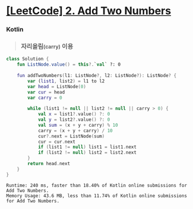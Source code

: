 # [[LeetCode] 2. Add Two Numbers](https://leetcode.com/problems/add-two-numbers/)

### Kotlin

> ### 자리올림<small>(carry)</small> 이용

```kotlin
class Solution {
    fun ListNode.value() = this?.`val` ?: 0
    
    fun addTwoNumbers(l1: ListNode?, l2: ListNode?): ListNode? {
        var (list1, list2) = l1 to l2
        var head = ListNode(0)
        var cur = head
        var carry = 0
        
        while (list1 != null || list2 != null || carry > 0) {
            val x = list1?.value() ?: 0
            val y = list2?.value() ?: 0
            val sum = (x + y + carry) % 10
            carry = (x + y + carry) / 10
            cur?.next = ListNode(sum)
            cur = cur.next
            if (list1 != null) list1 = list1.next
            if (list2 != null) list2 = list2.next
        }
        return head.next
    }
}
```

```
Runtime: 240 ms, faster than 18.40% of Kotlin online submissions for Add Two Numbers.
Memory Usage: 43.6 MB, less than 11.74% of Kotlin online submissions for Add Two Numbers.
```
